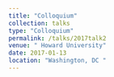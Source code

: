 ```yaml
---
title: "Colloquium"
collection: talks
type: "Colloquium" 
permalink: /talks/2017talk2
venue: " Howard University"
date: 2017-01-13
location: "Washington, DC "
---
```

